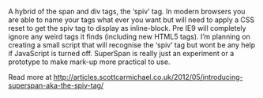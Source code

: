 A hybrid of the span and div tags, the ‘spiv’ tag. In modern browsers you are able to name your tags what ever you want but will need to apply a CSS reset to get the spiv tag to display as inline-block. Pre IE9 will completely ignore any weird tags it finds (including new HTML5 tags). I’m planning on creating a small script that will recognise the ‘spiv’ tag but wont be any help if JavaScript is turned off. SuperSpan is really just an experiment or a prototype to make mark-up more practical to use.


Read more at http://articles.scottcarmichael.co.uk/2012/05/introducing-superspan-aka-the-spiv-tag/